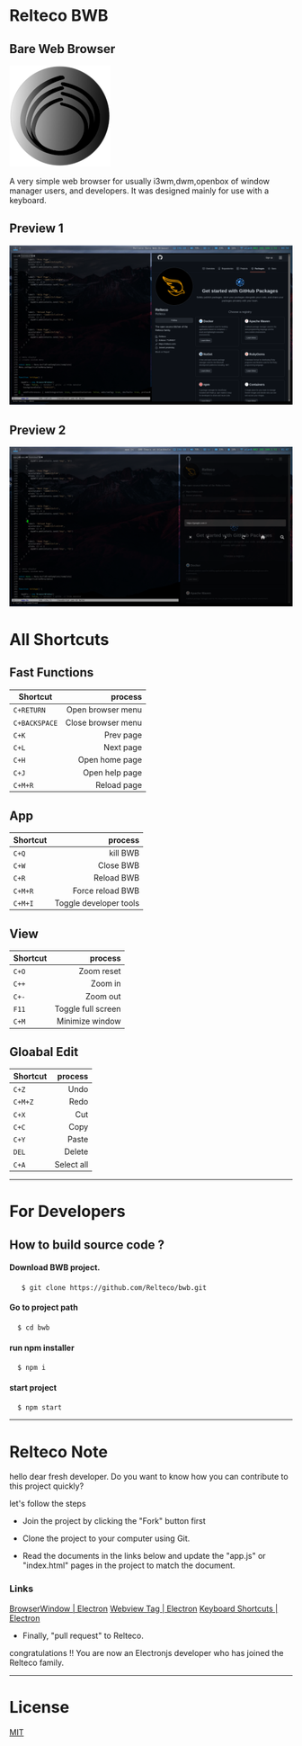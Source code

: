 
# Relteco BWB
## Bare Web Browser

![](https://github.com/Relteco/bwb/blob/main/asset/bwbIcon_180x180.png)


A very simple web browser for usually i3wm,dwm,openbox of window manager users, and developers.
It was designed mainly for use with a keyboard.

## Preview 1
![](https://github.com/Relteco/bwb/blob/main/asset/rv0.png)

## Preview 2
![](https://github.com/Relteco/bwb/blob/main/asset/rv1.png)


# All Shortcuts

## Fast Functions

|  Shortcut   |  process 
| -------------- | -------:|
| `C+RETURN` | Open browser menu  |
| `C+BACKSPACE` | Close browser menu  |
| `C+K` | Prev page  |
| `C+L` | Next page  |
| `C+H` | Open home page  |
| `C+J` | Open help page  |
| `C+M+R` | Reload page  |

## App

|  Shortcut   |  process 
| -------------- | -------:|
| `C+Q` | kill BWB  |
| `C+W` | Close BWB  |
| `C+R` | Reload BWB  |
| `C+M+R` | Force reload BWB  |
| `C+M+I` | Toggle developer tools  |


## View

|  Shortcut   |  process 
| -------------- | -------:|
| `C+O` | Zoom reset  |
| `C++` | Zoom in  |
| `C+-` | Zoom out  |
| `F11` | Toggle full screen  |
| `C+M` | Minimize window |


## Gloabal Edit

|  Shortcut   |  process 
| -------------- | -------:|
| `C+Z` | Undo  |
| `C+M+Z` | Redo  |
| `C+X` | Cut  |
| `C+C` | Copy  |
| `C+Y` | Paste |
| `DEL` | Delete  |
| `C+A` | Select all  |


----------------------

# For Developers

## How to build source code ?

#### Download BWB project.

 ```
    $ git clone https://github.com/Relteco/bwb.git
```

#### Go to project path

 ``` 
   $ cd bwb 
```

#### run npm installer 

 ``` 
   $ npm i
```

#### start project

 ``` 
   $ npm start
```



----------------------------------------


# Relteco Note

hello dear fresh developer.
Do you want to know how you can contribute to this project quickly?

let's follow the steps

- Join the project by clicking the "Fork" button first

- Clone the project to your computer using Git.

- Read the documents in the links below and update the "app.js" or "index.html" pages in the project to match the document.

### Links

[BrowserWindow | Electron](https://www.electronjs.org/docs/latest/api/browser-window)
[Webview Tag | Electron](https://www.electronjs.org/docs/latest/api/webview-tag)
[Keyboard Shortcuts | Electron](https://www.electronjs.org/docs/latest/tutorial/keyboard-shortcuts)


- Finally, "pull request" to Relteco.

congratulations !!
 You are now an Electronjs developer who has joined the Relteco family.



-----------------------------------------------------


# License

[MIT](https://github.com/Relteco/bwb/blob/main/LICENSE)
